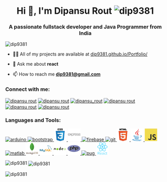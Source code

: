 <h1 align="center">Hi 👋, I'm Dipansu Rout <img src="https://img.freepik.com/free-vector/hacker-operating-laptop-cartoon-icon-illustration-technology-icon-concept-isolated-flat-cartoon-style_138676-2387.jpg?w=740&t=st=1687102200~exp=1687102800~hmac=63a9e2e7a6c3df79306641d132ad8363566f7a5b9479d0787bb7c08efc1be754" alt="dip9381" width='100' style='border-radius=50%'/></h1>
<h3 align="center">A passionate fullstack developer and Java Programmer from India</h3>

<p align="left"> <img src="https://komarev.com/ghpvc/?username=dip9381&label=Profile%20views&color=0e75b6&style=flat" alt="dip9381" /> </p>

- 👨‍💻 All of my projects are available at [dip9381.github.io/Portfolio/](dip9381.github.io/Portfolio/)

- 💬 Ask me about **react**

- 📫 How to reach me **dip9381@gmail.com**

<h3 align="left">Connect with me:</h3>
<p align="left">
<a href="https://www.linkedin.com/in/dipansu-rout-74669a238/" target="blank"><img align="center" src="https://cdn1.iconfinder.com/data/icons/logotypes/32/circle-linkedin-512.png" alt="dipansu rout"  width="40" /></a>
<a href="https://www.facebook.com/dip.ansu.5" target="blank"><img align="center" src="https://cdn1.iconfinder.com/data/icons/logotypes/32/circle-facebook_-512.png" alt="dipansu rout"  width="40" /></a>
<a href="https://www.instagram.com/dipansu_rout/" target="blank"><img align="center" src="https://cdn3.iconfinder.com/data/icons/2018-social-media-logotypes/1000/2018_social_media_popular_app_logo_instagram-512.png" alt="dipansu_rout" width="40" /></a>
<a href="https://www.hackerrank.com/dipansu_rout" target="blank"><img align="center" src="https://cdn4.iconfinder.com/data/icons/logos-and-brands/512/160_Hackerrank_logo_logos-512.png" alt="dipansu rout"  width="40" /></a>
<a href="https://leetcode.com/dipansu_rout/" target="blank"><img align="center" src="https://cdn.icon-icons.com/icons2/2530/PNG/512/leetcode_button_icon_151892.png" alt="dipansu rout" height='30' width="90" /></a>
<a href="https://auth.geeksforgeeks.org/user/dip9381" target="blank"><img align="center" src="https://img.icons8.com/?size=512&id=AbQBhN9v62Ob&format=png" alt="dipansu rout"  width="30" /></a>
</p>

<h3 align="left">Languages and Tools:</h3>
<p align="left"> <a href="https://www.arduino.cc/" target="_blank" rel="noreferrer"> <img src="https://cdn.worldvectorlogo.com/logos/arduino-1.svg" alt="arduino" width="40" height="40"/> </a> <a href="https://getbootstrap.com" target="_blank" rel="noreferrer"> <img src="https://cdn1.iconfinder.com/data/icons/flat-and-simple-part-1/128/bootstrap-512.png" alt="bootstrap" width="40" height="40"/> </a> <a href="https://www.w3schools.com/css/" target="_blank" rel="noreferrer"> <img src="https://raw.githubusercontent.com/devicons/devicon/master/icons/css3/css3-original-wordmark.svg" alt="css3" width="40" height="40"/> </a> <a href="https://expressjs.com" target="_blank" rel="noreferrer"> <img src="https://raw.githubusercontent.com/devicons/devicon/master/icons/express/express-original-wordmark.svg" alt="express" width="40" height="40"/> </a> <a href="https://firebase.google.com/" target="_blank" rel="noreferrer"> <img src="https://www.vectorlogo.zone/logos/firebase/firebase-icon.svg" alt="firebase" width="40" height="40"/> </a> <a href="https://git-scm.com/" target="_blank" rel="noreferrer"> <img src="https://www.vectorlogo.zone/logos/git-scm/git-scm-icon.svg" alt="git" width="40" height="40"/> </a> <a href="https://www.w3.org/html/" target="_blank" rel="noreferrer"> <img src="https://raw.githubusercontent.com/devicons/devicon/master/icons/html5/html5-original-wordmark.svg" alt="html5" width="40" height="40"/> </a> <a href="https://www.java.com" target="_blank" rel="noreferrer"> <img src="https://raw.githubusercontent.com/devicons/devicon/master/icons/java/java-original.svg" alt="java" width="40" height="40"/> </a> <a href="https://developer.mozilla.org/en-US/docs/Web/JavaScript" target="_blank" rel="noreferrer"> <img src="https://raw.githubusercontent.com/devicons/devicon/master/icons/javascript/javascript-original.svg" alt="javascript" width="40" height="40"/> </a> <a href="https://www.mathworks.com/" target="_blank" rel="noreferrer"> <img src="https://upload.wikimedia.org/wikipedia/commons/2/21/Matlab_Logo.png" alt="matlab" width="40" height="40"/> </a> <a href="https://www.mongodb.com/" target="_blank" rel="noreferrer"> <img src="https://raw.githubusercontent.com/devicons/devicon/master/icons/mongodb/mongodb-original-wordmark.svg" alt="mongodb" width="40" height="40"/> </a> <a href="https://www.mysql.com/" target="_blank" rel="noreferrer"> <img src="https://raw.githubusercontent.com/devicons/devicon/master/icons/mysql/mysql-original-wordmark.svg" alt="mysql" width="40" height="40"/> </a> <a href="https://nodejs.org" target="_blank" rel="noreferrer"> <img src="https://raw.githubusercontent.com/devicons/devicon/master/icons/nodejs/nodejs-original-wordmark.svg" alt="nodejs" width="40" height="40"/> </a> <a href="https://www.php.net" target="_blank" rel="noreferrer"> <img src="https://raw.githubusercontent.com/devicons/devicon/master/icons/php/php-original.svg" alt="php" width="40" height="40"/> </a> <a href="https://pugjs.org" target="_blank" rel="noreferrer"> <img src="https://cdn.worldvectorlogo.com/logos/pug.svg" alt="pug" width="40" height="40"/> </a> <a href="https://reactjs.org/" target="_blank" rel="noreferrer"> <img src="https://raw.githubusercontent.com/devicons/devicon/master/icons/react/react-original-wordmark.svg" alt="react" width="40" height="40"/> </a> </p>

<p><img align="left" src="https://github-readme-stats.vercel.app/api/top-langs?username=dip9381&show_icons=true&locale=en&layout=compact" alt="dip9381" /></p>

<p>&nbsp;<img align="center" src="https://github-readme-stats.vercel.app/api?username=dip9381&show_icons=true&locale=en" alt="dip9381" /></p>

<p><img align="center" src="https://github-readme-streak-stats.herokuapp.com/?user=dip9381&" alt="dip9381" /></p>
